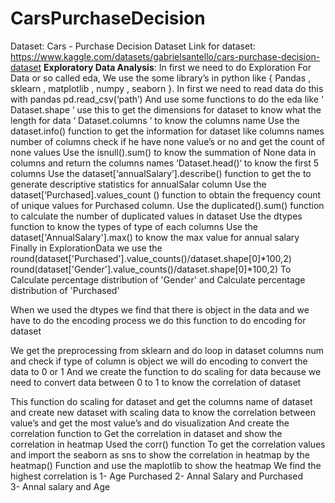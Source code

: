 # CarsPurchaseDecision
Dataset:
Cars - Purchase Decision Dataset
Link for dataset:
https://www.kaggle.com/datasets/gabrielsantello/cars-purchase-decision-dataset
**Exploratory Data Analysis**:
In first we need to do Exploration For Data or so called eda,
We use the some library’s in python like { Pandas , sklearn , matplotlib , numpy , seaborn }. In first we need to read data do this with pandas pd.read_csv(‘path’)
And use some functions to do the eda like 
‘ Dataset.shape ‘ use this to get the dimensions for dataset to know what the length for data
‘ Dataset.columns ‘  to know the columns name
Use the dataset.info() function to get the information for dataset like columns names number of columns check if he have none value’s or no and get the count of none values
Use the isnull().sum() to know the summation of None data in columns and return the columns names
‘Dataset.head()‘ to know the first 5 columns
Use the dataset[‘annualSalary’].describe() function to get the to generate descriptive statistics for annualSalar column
Use the dataset[‘Purchased].values_count () function to obtain the frequency count of unique values for Purchased column.
Use the duplicated().sum() function to calculate the number of duplicated values in dataset
Use the dtypes function to know the types of type of each columns 
Use the dataset['AnnualSalary'].max() to know the max value for annual salary 
Finally in ExplorationData we use the 
round(dataset['Purchased'].value_counts()/dataset.shape[0]*100,2)
round(dataset['Gender'].value_counts()/dataset.shape[0]*100,2)
To Calculate percentage distribution of 'Gender'  and Calculate percentage distribution of 'Purchased'
 
When we used the dtypes we find that there is object in the data and we have to do the encoding process
we do this function to do encoding for dataset 
 
We get the preprocessing from sklearn and do loop in dataset columns num  and check if type of column is object we will do encoding to convert the data to 0 or 1 
And we create the function to do scaling for data because we need to convert data between 0 to 1 to know the correlation of dataset
 
This function do scaling for dataset and get the columns name of dataset and create new dataset with scaling data to know the correlation between value’s and get the most value’s and do visualization
And create the correlation function to Get the correlation in dataset and show the correlation in heatmap 
Used the corr() function 
To get the correlation values and import the seaborn as sns to show the correlation in heatmap by the heatmap()
Function and use the maplotlib to show the heatmap
We find the highest correlation is 
1- Age  Purchased 
2- Annal Salary and Purchased  
3- Annal salary and Age
